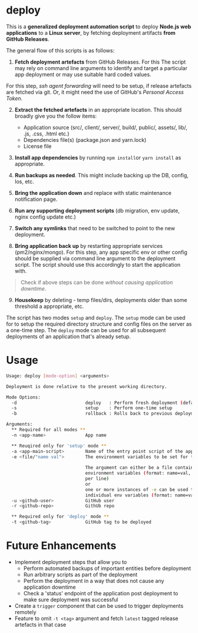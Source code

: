 # deploy

This is a **generalized deployment automation script** to deploy 
**Node.js web applications** to a **Linux server**, by fetching deployment artifacts
**from GitHub Releases**.

The general flow of this scripts is as follows:

1. **Fetch deployment artefacts** from GitHub Releases. For this The script may 
  rely on command line arguments to identify and target a particular app deployment 
  or may use suitable hard coded values.

  For this step, _ssh agent forwarding_ will need to be setup, if release artefacts are fetched via git. 
  Or, it might need the use of GitHub's _Personal Access Token_.

2. **Extract the fetched artefacts** in an appropriate location. This should broadly 
  give you the follow items:
    * Application source (src/, client/, server/, build/, public/, assets/, lib/, .js, .css, .html etc.)
    * Dependencies file(s) (package.json and yarn.lock)
    * License file

3. **Install app dependencies** by running ``npm install``or ``yarn install`` as appropriate.

4. **Run backups as needed**. This might include backing up the DB, config, los, etc.

5. **Bring the application down** and replace with static maintenance notification page.

6. **Run any supporting deployment scripts** (db migration, env update, nginx config update etc.)

7. **Switch any symlinks** that need to be switched to point to the new deployment.

8. **Bring application back up** by restarting appropriate services (pm2/nginx/mongo).
  For this step, any app specific env or other config should be supplied via command line argument to the 
  deployment script. The script should use this accordingly to start the application with.

  > Check if above steps can be done _without causing application downtime_.

9. **Housekeep** by deleting - temp files/dirs, deployments older than some threshold a appropriate, etc.

The script has two modes `setup` and `deploy`. The `setup` mode can be used for 
to setup the required directory structure and config files on the server as a 
one-time step. The `deploy` mode can be used for all subsequent deployments 
of an application that's already setup.

# Usage

```sh
Usage: deploy [mode-option] <arguments>

Deployment is done relative to the present working directory.

Mode Options:
  -d                          deploy   : Perform fresh deployment (default)
  -s                          setup    : Perform one-time setup
  -b                          rollback : Rolls back to previous deployment

Arguments:
  ** Required for all modes **
  -n <app-name>               App name

  ** Reuqired only for 'setup' mode **
  -a <app-main-script>        Name of the entry point script of the app
  -e <file/"name val">        The environment variables to be set for the app
                              
                              The argument can either be a file containing all 
                              environment variables (format: name=val, one 
                              per line)
                              or
                              one or more instances of -e can be used to set
                              individual env variables (format: name=val)
  -u <github-user>            GitHub user
  -r <github-repo>            GithUb repo

  ** Required only for 'deploy' mode **    
  -t <github-tag>             GitHub tag to be deployed
```

# Future Enhancements

* Implement deployment steps that allow you to
  * Perform automated backups of important entities before deployment
  * Run arbitrary scripts as part of the deployment
  * Perform the deployment in a way that does not cause any application downtime
  * Check a 'status' endpoint of the application post deployment to make sure 
    deployment was successful
* Create a `trigger` component that can be used to trigger deployments remotely
* Feature to omit `-t <tag>` argument and fetch `latest` tagged release artefacts 
  in that case
